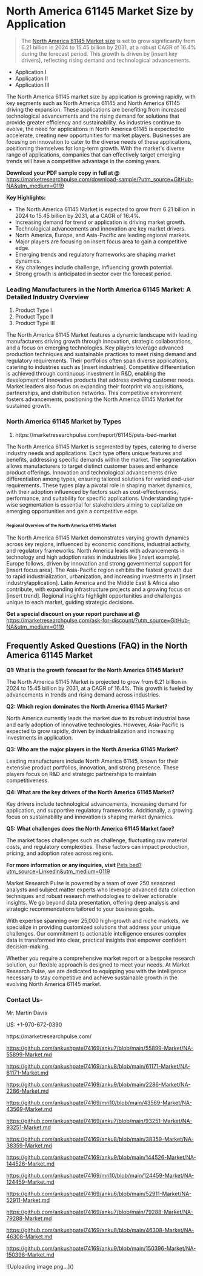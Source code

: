 <h1>North America 61145 Market&nbsp;Size by Application</h1><blockquote><p>The <a href="https://marketresearchpulse.com/download-sample/?utm_source=GitHub-NA&amp;utm_medium=0119">North America 61145 Market size</a> is set to grow significantly from 6.21 billion in 2024 to 15.45 billion by 2031, at a robust CAGR of 16.4% during the forecast period. This growth is driven by [insert key drivers], reflecting rising demand and technological advancements.</p></blockquote><ul><li>Application I <li> Application II <li> Application III</li></ul><p>The North America 61145 market size by application is growing rapidly, with key segments such as North America 61145 and North America 61145 driving the expansion. These applications are benefiting from increased technological advancements and the rising demand for solutions that provide greater efficiency and sustainability. As industries continue to evolve, the need for applications in North America 61145 is expected to accelerate, creating new opportunities for market players. Businesses are focusing on innovation to cater to the diverse needs of these applications, positioning themselves for long-term growth. With the market's diverse range of applications, companies that can effectively target emerging trends will have a competitive advantage in the coming years.</p><p><strong>Download your PDF sample copy in full at @ </strong><a href="https://marketresearchpulse.com/download-sample/?utm_source=GitHub-NA&amp;utm_medium=0119">https://marketresearchpulse.com/download-sample/?utm_source=GitHub-NA&amp;utm_medium=0119</a></p><p><strong>Key Highlights: </strong></p><ul><li>The North America 61145 Market is expected to grow from 6.21 billion in 2024 to 15.45 billion by 2031, at a CAGR of 16.4%.</li><li>Increasing demand for trend or application is driving market growth.</li><li>Technological advancements and innovation are key market drivers.</li><li>North America, Europe, and Asia-Pacific are leading regional markets.</li><li>Major players are focusing on insert focus area to gain a competitive edge.</li><li>Emerging trends and regulatory frameworks are shaping market dynamics.</li><li>Key challenges include challenge, influencing growth potential.</li><li>Strong growth is anticipated in sector over the forecast period.</li></ul><h3>Leading Manufacturers in the North America 61145 Market: A Detailed Industry Overview</h3><ol><li>Product Type I <li> Product Type II <li> Product Type III</li></ol><div class="flex max-w-full flex-col flex-grow"><div class="min-h-8 text-message flex w-full flex-col items-end gap-2 whitespace-normal break-words [.text-message+&amp;]:mt-5" dir="auto" data-message-author-role="assistant" data-message-id="fd8432e4-4910-450d-b182-61b7bfb0a01f" data-message-model-slug="gpt-4o"><div class="flex w-full flex-col gap-1 empty:hidden first:pt-[3px]"><div class="markdown prose w-full break-words dark:prose-invert light"><p>The North America 61145 Market features a dynamic landscape with leading manufacturers driving growth through innovation, strategic collaborations, and a focus on emerging technologies. Key players leverage advanced production techniques and sustainable practices to meet rising demand and regulatory requirements. Their portfolios often span diverse applications, catering to industries such as [insert industries]. Competitive differentiation is achieved through continuous investment in R&amp;D, enabling the development of innovative products that address evolving customer needs. Market leaders also focus on expanding their footprint via acquisitions, partnerships, and distribution networks. This competitive environment fosters advancements, positioning the North America 61145 Market for sustained growth.</p></div></div></div></div><h3>North America 61145 Market by Types</h3><ol><li>https://marketresearchpulse.com/report/61145/pets-bed-market</li></ol><div class="flex max-w-full flex-col flex-grow"><div class="min-h-8 text-message flex w-full flex-col items-end gap-2 whitespace-normal break-words [.text-message+&amp;]:mt-5" dir="auto" data-message-author-role="assistant" data-message-id="084470be-0bb7-4664-bddf-5156b4f41249" data-message-model-slug="gpt-4o-mini"><div class="flex w-full flex-col gap-1 empty:hidden first:pt-[3px]"><div class="markdown prose w-full break-words dark:prose-invert light"><p>The North America 61145 Market is segmented by types, catering to diverse industry needs and applications. Each type offers unique features and benefits, addressing specific demands within the market. The segmentation allows manufacturers to target distinct customer bases and enhance product offerings. Innovation and technological advancements drive differentiation among types, ensuring tailored solutions for varied end-user requirements. These types play a pivotal role in shaping market dynamics, with their adoption influenced by factors such as cost-effectiveness, performance, and suitability for specific applications. Understanding type-wise segmentation is essential for stakeholders aiming to capitalize on emerging opportunities and gain a competitive edge.</p></div></div></div></div><h3><span style="font-size: 11px;">Regional Overview of the North America 61145 Market</span></h3><div class="flex max-w-full flex-col flex-grow"><div class="min-h-8 text-message flex w-full flex-col items-end gap-2 whitespace-normal break-words [.text-message+&amp;]:mt-5" dir="auto" data-message-author-role="assistant" data-message-id="e9038762-ce64-4e30-91c9-9bd413514231" data-message-model-slug="gpt-4o-mini"><div class="flex w-full flex-col gap-1 empty:hidden first:pt-[3px]"><div class="markdown prose w-full break-words dark:prose-invert light"><p>The North America 61145 Market demonstrates varying growth dynamics across key regions, influenced by economic conditions, industrial activity, and regulatory frameworks. North America leads with advancements in technology and high adoption rates in industries like [insert example]. Europe follows, driven by innovation and strong governmental support for [insert focus area]. The Asia-Pacific region exhibits the fastest growth due to rapid industrialization, urbanization, and increasing investments in [insert industry/application]. Latin America and the Middle East &amp; Africa also contribute, with expanding infrastructure projects and a growing focus on [insert trend]. Regional insights highlight opportunities and challenges unique to each market, guiding strategic decisions.</p></div></div></div></div><p><strong>Get a special discount on your report purchase at @ </strong><a href="https://marketresearchpulse.com/ask-for-discount/?utm_source=GitHub-NA&amp;utm_medium=0119">https://marketresearchpulse.com/ask-for-discount/?utm_source=GitHub-NA&amp;utm_medium=0119</a></p><h2>Frequently Asked Questions (FAQ) in the North America 61145 Market</h2><p><strong>Q1: What is the growth forecast for the North America 61145 Market?</strong></p><p>The North America 61145 Market is projected to grow from 6.21 billion in 2024 to 15.45 billion by 2031, at a CAGR of 16.4%. This growth is fueled by advancements in trends and rising demand across industries.</p><p><strong>Q2: Which region dominates the North America 61145 Market?</strong></p><p>North America currently leads the market due to its robust industrial base and early adoption of innovative technologies. However, Asia-Pacific is expected to grow rapidly, driven by industrialization and increasing investments in application.</p><p><strong>Q3: Who are the major players in the North America 61145 Market?</strong></p><p>Leading manufacturers include North America 61145, known for their extensive product portfolios, innovation, and strong presence. These players focus on R&amp;D and strategic partnerships to maintain competitiveness.</p><p><strong>Q4: What are the key drivers of the North America 61145 Market?</strong></p><p>Key drivers include technological advancements, increasing demand for application, and supportive regulatory frameworks. Additionally, a growing focus on sustainability and innovation is shaping market dynamics.</p><p><strong>Q5: What challenges does the North America 61145 Market face?</strong></p><p>The market faces challenges such as challenge, fluctuating raw material costs, and regulatory complexities. These factors can impact production, pricing, and adoption rates across regions.</p><p><strong>For more information or any inquiries, visit&nbsp;</strong><a href="Pets bed?utm_source=Linkedin&utm_medium=0119">Pets bed?utm_source=Linkedin&utm_medium=0119</a></p><p>Market Research Pulse is powered by a team of over 250 seasoned analysts and subject matter experts who leverage advanced data collection techniques and robust research methodologies to deliver actionable insights. We go beyond data presentation, offering deep analysis and strategic recommendations tailored to your business goals.</p><p>With expertise spanning over 25,000 high-growth and niche markets, we specialize in providing customized solutions that address your unique challenges. Our commitment to actionable intelligence ensures complex data is transformed into clear, practical insights that empower confident decision-making.</p><p>Whether you require a comprehensive market report or a bespoke research solution, our flexible approach is designed to meet your needs. At Market Research Pulse, we are dedicated to equipping you with the intelligence necessary to stay competitive and achieve sustainable growth in the evolving North America 61145 market.</p><h3><strong>Contact Us-</strong></h3><p>Mr. Martin Davis</p><p>US: +1-970-672-0390</p><p>https://marketresearchpulse.com/</p><p><a href="https://github.com/ankushpatel74169/anku7/blob/main/55899-Market/NA-55899-Market.md">https://github.com/ankushpatel74169/anku7/blob/main/55899-Market/NA-55899-Market.md</a></p><p><a href="https://github.com/ankushpatel74169/anku8/blob/main/61171-Market/NA-61171-Market.md">https://github.com/ankushpatel74169/anku8/blob/main/61171-Market/NA-61171-Market.md</a></p><p><a href="https://github.com/ankushpatel74169/anku9/blob/main/2286-Market/NA-2286-Market.md">https://github.com/ankushpatel74169/anku9/blob/main/2286-Market/NA-2286-Market.md</a></p><p><a href="https://github.com/ankushpatel74169/mri10/blob/main/43569-Market/NA-43569-Market.md">https://github.com/ankushpatel74169/mri10/blob/main/43569-Market/NA-43569-Market.md</a></p><p><a href="https://github.com/ankushpatel74169/anku7/blob/main/93251-Market/NA-93251-Market.md">https://github.com/ankushpatel74169/anku7/blob/main/93251-Market/NA-93251-Market.md</a></p><p><a href="https://github.com/ankushpatel74169/anku8/blob/main/38359-Market/NA-38359-Market.md">https://github.com/ankushpatel74169/anku8/blob/main/38359-Market/NA-38359-Market.md</a></p><p><a href="https://github.com/ankushpatel74169/anku9/blob/main/144526-Market/NA-144526-Market.md">https://github.com/ankushpatel74169/anku9/blob/main/144526-Market/NA-144526-Market.md</a></p><p><a href="https://github.com/ankushpatel74169/mri10/blob/main/124459-Market/NA-124459-Market.md">https://github.com/ankushpatel74169/mri10/blob/main/124459-Market/NA-124459-Market.md</a></p><p><a href="https://github.com/ankushpatel74169/anku6/blob/main/52911-Market/NA-52911-Market.md">https://github.com/ankushpatel74169/anku6/blob/main/52911-Market/NA-52911-Market.md</a></p><p><a href="https://github.com/ankushpatel74169/anku7/blob/main/79288-Market/NA-79288-Market.md">https://github.com/ankushpatel74169/anku7/blob/main/79288-Market/NA-79288-Market.md</a></p><p><a href="https://github.com/ankushpatel74169/anku8/blob/main/46308-Market/NA-46308-Market.md">https://github.com/ankushpatel74169/anku8/blob/main/46308-Market/NA-46308-Market.md</a></p><p><a href="https://github.com/ankushpatel74169/anku9/blob/main/150396-Market/NA-150396-Market.md">https://github.com/ankushpatel74169/anku9/blob/main/150396-Market/NA-150396-Market.md</a></p>
![Uploading image.png…]()
